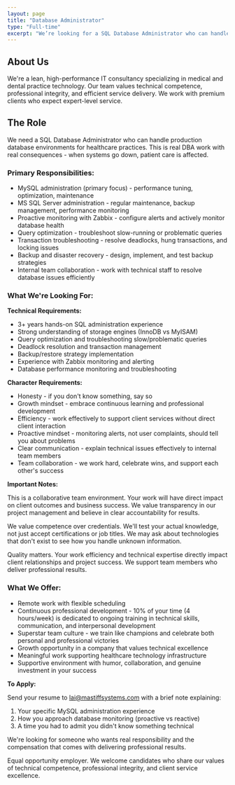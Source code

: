 ```yaml
---
layout: page
title: "Database Administrator"
type: "Full-time"
excerpt: "We’re looking for a SQL Database Administrator who can handle production database environments for healthcare practices. "
---
```


## About Us

We're a lean, high-performance IT consultancy specializing in medical and dental practice technology. Our team values technical competence, professional integrity, and efficient service delivery. We work with premium clients who expect expert-level service.


## The Role

We need a SQL Database Administrator who can handle production database environments for healthcare practices. This is real DBA work with real consequences - when systems go down, patient care is affected.

### Primary Responsibilities:

- MySQL administration (primary focus) - performance tuning, optimization, maintenance
- MS SQL Server administration - regular maintenance, backup management, performance monitoring
- Proactive monitoring with Zabbix - configure alerts and actively monitor database health
- Query optimization - troubleshoot slow-running or problematic queries
- Transaction troubleshooting - resolve deadlocks, hung transactions, and locking issues
- Backup and disaster recovery - design, implement, and test backup strategies
- Internal team collaboration - work with technical staff to resolve database issues efficiently


### What We're Looking For:

**Technical Requirements:**

- 3+ years hands-on SQL administration experience
- Strong understanding of storage engines (InnoDB vs MyISAM)
- Query optimization and troubleshooting slow/problematic queries
- Deadlock resolution and transaction management
- Backup/restore strategy implementation
- Experience with Zabbix monitoring and alerting
- Database performance monitoring and troubleshooting

**Character Requirements:**

- Honesty - if you don't know something, say so
- Growth mindset - embrace continuous learning and professional development
- Efficiency - work effectively to support client services without direct client interaction
- Proactive mindset - monitoring alerts, not user complaints, should tell you about problems
- Clear communication - explain technical issues effectively to internal team members
- Team collaboration - we work hard, celebrate wins, and support each other's success

**Important Notes:**

This is a collaborative team environment. Your work will have direct impact on client outcomes and business success. We value transparency in our project management and believe in clear accountability for results.

We value competence over credentials. We'll test your actual knowledge, not just accept certifications or job titles. We may ask about technologies that don't exist to see how you handle unknown information.

Quality matters. Your work efficiency and technical expertise directly impact client relationships and project success. We support team members who deliver professional results.


### What We Offer:

- Remote work with flexible scheduling
- Continuous professional development - 10% of your time (4 hours/week) is dedicated to ongoing training in technical skills, communication, and interpersonal development
- Superstar team culture - we train like champions and celebrate both personal and professional victories
- Growth opportunity in a company that values technical excellence
- Meaningful work supporting healthcare technology infrastructure
- Supportive environment with humor, collaboration, and genuine investment in your success


**To Apply:**

Send your resume to [lai@mastiffsystems.com](mailto:lai@mastiffsystems.com) with a brief note explaining:

1. Your specific MySQL administration experience
2. How you approach database monitoring (proactive vs reactive)
3. A time you had to admit you didn't know something technical


We're looking for someone who wants real responsibility and the compensation that comes with delivering professional results.

Equal opportunity employer. We welcome candidates who share our values of technical competence, professional integrity, and client service excellence.